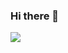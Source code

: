 ### Hi there 👋

<img src="https://capsule-render.vercel.app/api?type=Cylinder&color=rightblue&height=300&section=header&text=MyProfile&fontSize=90" />
